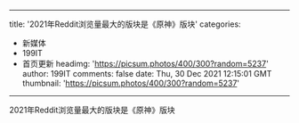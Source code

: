 
---
title: '2021年Reddit浏览量最大的版块是《原神》版块'
categories: 
 - 新媒体
 - 199IT
 - 首页更新
headimg: 'https://picsum.photos/400/300?random=5237'
author: 199IT
comments: false
date: Thu, 30 Dec 2021 12:15:01 GMT
thumbnail: 'https://picsum.photos/400/300?random=5237'
---

<div>   
2021年Reddit浏览量最大的版块是《原神》版块  
</div>
            